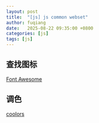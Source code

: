 ```yaml
---
layout: post
title:  "[js] js common webset"
author: fuqiang
date:   2025-08-22 09:35:00 +0800
categories: [js]
tags: [js]
---
```


## 查找图标

[Font Awesome](https://fontawesome.com/icons)


## 调色

[coolors](https://coolors.co/palettes/trending)

